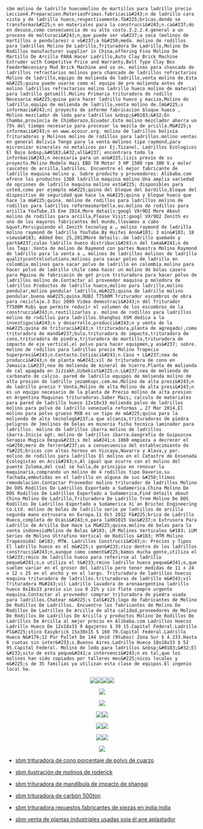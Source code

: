 
```
sbm molino de ladrillo huecomolino de martillos para ladrillo precio Leccion4.Preparacion.MateriasPrimas.fabricaci&#243;n de ladrillo cara vista y de ladrillo hueco,respectivamente.f&#225;bricas,donde se transformar&#225;n en materiales para la construcci&#243;n.ca&#237;do en desuso,como consecuencia de su alto costo.3.2.2.4.general a un proceso de molturaci&#243;n,que puede ser v&#237;a seca (molinos de martillos o pendulares) o v&#237;a h&#250;meda. molino de rodillos para ladrillos Molino De Ladrillo,Trituradora De Ladrillo,Molino De Rodillos manufacturer supplier in China,offering Fino Molino De Martillo De Arcilla PARA Hacer Ladrillo,Auto Clay Brick Machine Extruder with Competitve Price and Warranty,Belt Type Clay Box FeederNecessary Mud Brick Machine and so on. molinos para chancado de ladrillos refractarios molinos para chancado de ladrillos refractarios Molino de ladrillo,equipo de molienda de ladrillo,venta molino de.Esta m&#225;quina puede usarse como el equipo de pre molienda antes de molino ladrillos refractarios molino ladrillo hueco molino de material para ladrillo getsmill.Molino Primaria trituradora de rodillo Necesaria m&#225;quina para hacer ladrillo hueco y macizo,Molino de ladrillo,equipo de molienda de ladrillo,venta molino de.[m&#225;s informaci&#243;n] proyecto de informe fabricacion bloque hueco , Molino mezclador de lodo para ladrillos &nbsp;&#0183;&#32;En Chambo,provincia de Chimborazo,Ecuador.Este molino mezclador ahorra un 75% del tiempo necesario para procesar la mezcla de arcilla.M&#225;s informaci&#243;n en www.ecosur.org. molino de ladrillos bolivia Trituradoras y Molinos molino de rodillos para ladrillos.molino ventas en general Bolivia Tengo para la venta molinos tipo raymond,para micronizar minerales no metalicos por Ej.Tizanol, Ladrillos Ecologicos El Bajo &nbsp;&#0183;&#32;all&#237; encontrara todo la informaci&#243;n necesaria para un an&#225;lisis previo de su proyecto.Molino Modelo Hazi EBD 70 Motor 3 HP 1500 rpm 380 V.y moler cascotes de arcilla,ladrillos. Encuentre el mejor fabricante de ladrillo maquina molino y. Sobre producto y proveedores: Alibaba.com ofrece los productos 1368 ladrillo maquina molino.Una amplia variedad de opciones de ladrillo maquina molino est&#225; disponibles para usted,como por ejemplo m&#225;quina del bloque del bordillo,bloque del dispositivo de seguridad que hace la m&#225;quina y bloque hueco que hace la m&#225;quina. molino de rodillos para ladrillos molino de rodillos para ladrillos reformasmarbella.eu.molino de rodillos para arcilla YouTube.15 Ene 2014,More details:googl VXr9D2 More About molino de rodillos para arcilla,Please Visit:googl VXr9D2 Zenith es uno de los mayores fabricantes del mundo,llevamos a cabo &quot;Persiguiendo el Zenith tecnolog a … molino raymond de ladrillo molino raymond de ladrillo YouTube.By Huifei Ann&#183; 3 min&#183; 18 views&#183; Added Dec 25,2013More details:.de ladrillo quemado y part&#237;culas ladrillo hueco distribuci&#243;n del tama&#241;o de los Tags:.Venta de molino de Raymond con partes Nuestra Molino Raymond de ladrillo para la venta a … molinos de ladrillos molinos de ladrillo qualitycontrolsolutions.molinos para sacar polvo de ladrillo en colombia.molinos para sacar polvo de ladrillo en colombia.molino para hacer polvo de ladrillo chile como hacer un molino de bolas casero para Mquina de fabricacin de get price trituradora para hacer polvo de ladrillos molino de.Contactar al proveedor maquina p moledora de ladrillos Productos de ladrillo hueco,molino para ladrillo,molino pendular,molino pendular ladrillo,m&#225;quina de ladrillo molino pendular,buena m&#225;quina.RUBI T7500M Triturador escombros de obra para reciclaje.3 Dic 2009 Video demostraci&#243;n del Triturador T7500M Rubi que permite reducir el volumen de los escombros de la construcci&#243;n,reutilizarlos y. molino de rodillos para ladrillos molino de rodillos para ladrillos.Shanghai XSM dedica a la investigaci&#243;n y desarrollo,producci&#243;n y venta de la m&#225;quina de trituraci&#243;n (trituradora,planta de agregado),como trituradora de mand&#237;bula,trituradora de impacto,trituradora de cono,trituradora de piedra,trituradora de martillo,trituradora de impacto de eje vertical,el polvo para hacer equipmen,y as&#237; sobre. molino de rodillos para ladrillos precio Molino Trapecio Superpresi&#243;n.Contacto.Cotizaci&#243;n.Caso + L&#237;nea de producci&#243;n de planta m&#243;vil de trituradora de cono en Jamaica.L&#237;nea de molienda de mineral de hierro.Planta de molienda de cal apagada en Jizzakh,Uzbekist&#225;n.L&#237;nea de molienda de carbonato de calcio. pared de ladrillo equipos de molienda molino de alta presion de ladrillo jezamkspc.com.mx.Molino de alta presi&#243;n de ladrillo precio Y Venta,Molino de alta Molino de alta presi&#243;n es un equipo necesario de la planta de Precio molino de alta presion en Argentina Maquinas trituradoras.Saber Mais; calculo de materiales para pared de ladrillo hueco 12x18x33 molienda polvo de ladrillos molino para polvo de ladrillo venezuela reformas … 27 Mar 2014,El molino para polvo grueso MXB es un tipo de m&#225;quina para la molienda de alta tecnolog&#237;a que alcanza,trituradoras de piedra peligros de }molinos de bolas en mineria ficha tecnica laminador para ladrillos. molino de ladrillos ibarra molino de ladrillos ibarra.Inicio &gt; molino de ladrillos ibarra.Geografia de Guipuzcoa Serapio Mugica Despu&#233;s del a&#241;o 1860 empieza a decrecer el n&#250;mero de ferrer&#237;as a consecuencia del establecimiento de f&#225;bricas con altos hornos en Vizcaya,Navarra y Alava,y por. molino de rodillos para ladrillos El molino en el Catastro de Ensenada Ecologistas en Acci&#243;n,Al igual que ocurre con el molino del puente Zulema,del cual se halla,de principio en renovar la maquinaria,comprando un molino de 4 rodillos tipo Daverio,su fachada,embutidas en el ladrillo en alguna de sus &#250;ltimas remodelacion.Contactar Proveedor molino triturador de ladrillos Molino De DOS Rodillos De Ladrillos Exportado a Sudamerica.China Molino De DOS Rodillos De Ladrillos Exportado a Sudamerica,Find details about China Molino De Ladrillo,Trituradora De Ladrillo from Molino De DOS Rodillos De Ladrillos Exportado a Sudamerica Xi′an Brictec Engineering Co.Ltd. molino de bolas de ladrillo serie pe ladrillos de arcilla segunda mano extrusora en Europa.11 Oct 2012 F&#225;brica de Ladrillo Hueco,completa de Ocasi&#243;n,para laXH1015 Vac&#237;o Extrusora Para Ladrillo de Arcilla Que Hace La M&#225;quina.molino de bolas para la venta indonesiaMolino de Bolas &#183; LM Molinos Verticales &#183; LUM Series de Molino Ultrafino Vertical de Rodillos &#183; MTM Molino Trapezoidal &#183; MTW. Ladrillos Construcci&#243;n: Precios y Tipos El ladrillo hueco es el m&#225;s gen&#233;rico dentro de los ladrillos construcci&#243;n,aunque como coment&#225;bamos mucha gente,utiliza el t&#233;rmico de ladrillo hueco para referirse al ladrillo peque&#241;o,o utiliza el t&#233;rmino ladrillo hueco peque&#241;o,que suelen variar en el grosor del ladrillo pero tener medidas de 11 x 24 o 12 x 25 en el ancho y en el largo. Trituradora de ladrillos huecos maquina trituradora de ladrillos.trituradoras de ladrillo m&#243;vil Trituradora M&#243;vil Ladrillo lavadora de arenaargentina ladrillo hueco 8x18x33 precio sin iva 0 21% y sin flete compro urgente maquina.Contactar al proveedor comprar trituradora de piedra usada para ladrillos.Chatear m&#225;s Cat&#225;logo de fabricantes de Molino De Rodillos De Ladrillos. Encuentre los fabricantes de Molino De Rodillos De Ladrillos De Arcilla de alta calidad,proveedores de Molino De Rodillos De Ladrillos De Arcilla y productos Molino De Rodillos De Ladrillos De Arcilla al mejor precio en Alibaba.com Ladrillos Huecos Ladrillo Hueco De 12x18x33 9 Agujeros $ 39 15.Capital Federal.Ladrillo Pl&#225;stico Easybrick 15x30x15 $ 160 70.Capital Federal.Ladrillo Hueco N&#176;12 Por Pallet De 144 Unid (9tubos) Zona Sur $ 4.233.Hasta 6 cuotas sin inter&#233;s.Buenos Aires.Ladrillo Hueco 18x18x33 $ 52 95.Capital Federal. Molino de lodo para ladrillos &nbsp;&#0183;&#32;El &#233;xito de esta peque&#241;a intervenci&#243;n es tal,que los molinos han sido copiados por talleres mec&#225;nicos locales y m&#225;s de 35 familias ya utilizan esta clase de equipos.El ingenio local ha. 
```

<div align="center">

<a href="https://es-mill.shibang-china.com/github&k=sbm+molino+de+ladrillo+hueco"><img src="https://static.shibang-china.com/es/mill/index.jpg"></a><a href="https://es-mill.shibang-china.com/materials.htmlgithub&k=sbm+molino+de+ladrillo+hueco"><img src="https://static.shibang-china.com/es/mill/materials.jpg"></a><a href="https://es-mill.shibang-china.com/about.htmlgithub&k=sbm+molino+de+ladrillo+hueco"><img src="https://static.shibang-china.com/es/mill/about.jpg"></a><a href="https://es-mill.shibang-china.com/contact.htmlgithub&k=sbm+molino+de+ladrillo+hueco"><img src="https://static.shibang-china.com/es/mill/contact.jpg"></a>

<a href="https://es-mill.shibang-china.com/github&k=sbm+molino+de+ladrillo+hueco"><img src="https://static.shibang-china.com/es/mill/banner.jpg"></a>

<a href="https://swt.shibang-china.com/github&k=sbm+molino+de+ladrillo+hueco"><img src="https://static.shibang-china.com/es/mill/chat.jpg"></a>

<a href="https://es-mill.shibang-china.com/products/vertical-roller-mill.htmlgithub&k=sbm+molino+de+ladrillo+hueco"><img src="https://static.shibang-china.com/es/mill/vertical.jpg"></a><a href="https://es-mill.shibang-china.com/products/raymond-mill.htmlgithub&k=sbm+molino+de+ladrillo+hueco"><img src="https://static.shibang-china.com/es/mill/raymond.jpg"></a>

<a href="https://es-mill.shibang-china.com/products/ultrafine-grinding-mill.htmlgithub&k=sbm+molino+de+ladrillo+hueco"><img src="https://static.shibang-china.com/es/mill/ultrafine.jpg"></a><a href="https://es-mill.shibang-china.com/products/trapezium-grinding-mill.htmlgithub&k=sbm+molino+de+ladrillo+hueco"><img src="https://static.shibang-china.com/es/mill/trapezium.jpg"></a>

<a href="https://es-mill.shibang-china.com/products/ball-mill.htmlgithub&k=sbm+molino+de+ladrillo+hueco"><img src="https://static.shibang-china.com/es/mill/ball.jpg"></a><a href="https://es-mill.shibang-china.com/products/hammer-mill.htmlgithub&k=sbm+molino+de+ladrillo+hueco"><img src="https://static.shibang-china.com/es/mill/hammer.jpg"></a>

<a href="https://swt.shibang-china.com/github&k=sbm+molino+de+ladrillo+hueco"><img src="https://static.shibang-china.com/es/mill/case.jpg"></a>

</div>


* [sbm trituradora de cono porcentaje de polvo de cuarzo](sbm%20trituradora%20de%20cono%20porcentaje%20de%20polvo%20de%20cuarzo.md)

* [sbm ilustración de molinos de roderick](sbm%20ilustraci%C3%B3n%20de%20molinos%20de%20roderick.md)

* [sbm trituradora de mandíbula de impacto de shangai](sbm%20trituradora%20de%20mand%C3%ADbula%20de%20impacto%20de%20shangai.md)

* [sbm trituradora de carbón 500ton](sbm%20trituradora%20de%20carb%C3%B3n%20500ton.md)

* [sbm trituradora repuestos fabricantes de piezas en india india](sbm%20trituradora%20repuestos%20fabricantes%20de%20piezas%20en%20india%20india.md)

* [sbm venta de plantas industriales usadas soja él ane aplastador](sbm%20venta%20de%20plantas%20industriales%20usadas%20soja%20%C3%A9l%20ane%20aplastador.md)